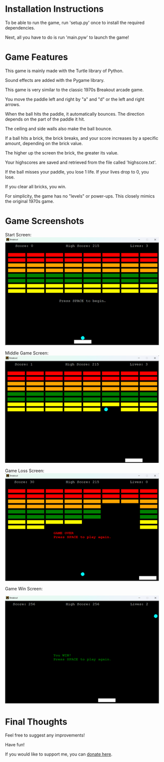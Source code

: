 # Installation Instructions
To be able to run the game, run 'setup.py' once to install the required dependencies.

Next, all you have to do is run 'main.pyw' to launch the game!

# Game Features
This game is mainly made with the Turtle library of Python.

Sound effects are added with the Pygame library.

This game is very similar to the classic 1970s Breakout arcade game.

You move the paddle left and right by "a" and "d" or the left and right arrows.

When the ball hits the paddle, it automatically bounces. The direction depends on the part of the paddle it hit.

The ceiling and side walls also make the ball bounce.

If a ball hits a brick, the brick breaks, and your score increases by a specific amount, depending on the brick value.

The higher up the screen the brick, the greater its value.

Your highscores are saved and retrieved from the file called 'highscore.txt'.

If the ball misses your paddle, you lose 1 life. If your lives drop to 0, you lose.

If you clear all bricks, you win.

For simplicity, the game has no "levels" or power-ups. This closely mimics the original 1970s game.

# Game Screenshots
Start Screen:
![screenshot](images/start.png)

Middle Game Screen:
![screenshot](images/mid_game.png)

Game Loss Screen:
![screenshot](images/lose.png)

Game Win Screen:

![screenshot](images/win.png)

# Final Thoughts

Feel free to suggest any improvements!

Have fun!

If you would like to support me, you can [donate here](https://www.paypal.me/codingdromar).

